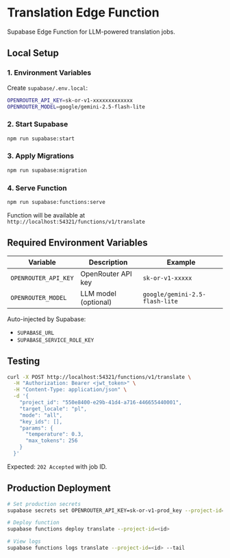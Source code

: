 # Translation Edge Function

Supabase Edge Function for LLM-powered translation jobs.

## Local Setup

### 1. Environment Variables

Create `supabase/.env.local`:

```bash
OPENROUTER_API_KEY=sk-or-v1-xxxxxxxxxxxxx
OPENROUTER_MODEL=google/gemini-2.5-flash-lite
```

### 2. Start Supabase

```bash
npm run supabase:start
```

### 3. Apply Migrations

```bash
npm run supabase:migration
```

### 4. Serve Function

```bash
npm run supabase:functions:serve
```

Function will be available at `http://localhost:54321/functions/v1/translate`

## Required Environment Variables

| Variable             | Description          | Example                        |
| -------------------- | -------------------- | ------------------------------ |
| `OPENROUTER_API_KEY` | OpenRouter API key   | `sk-or-v1-xxxxx`               |
| `OPENROUTER_MODEL`   | LLM model (optional) | `google/gemini-2.5-flash-lite` |

Auto-injected by Supabase:

- `SUPABASE_URL`
- `SUPABASE_SERVICE_ROLE_KEY`

## Testing

```bash
curl -X POST http://localhost:54321/functions/v1/translate \
  -H "Authorization: Bearer <jwt_token>" \
  -H "Content-Type: application/json" \
  -d '{
    "project_id": "550e8400-e29b-41d4-a716-446655440001",
    "target_locale": "pl",
    "mode": "all",
    "key_ids": [],
    "params": {
      "temperature": 0.3,
      "max_tokens": 256
    }
  }'
```

Expected: `202 Accepted` with job ID.

## Production Deployment

```bash
# Set production secrets
supabase secrets set OPENROUTER_API_KEY=sk-or-v1-prod_key --project-id=<id>

# Deploy function
supabase functions deploy translate --project-id=<id>

# View logs
supabase functions logs translate --project-id=<id> --tail
```
